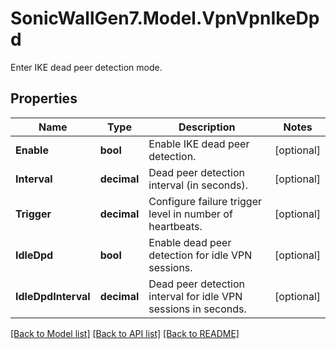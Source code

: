 # SonicWallGen7.Model.VpnVpnIkeDpd
Enter IKE dead peer detection mode.

## Properties

Name | Type | Description | Notes
------------ | ------------- | ------------- | -------------
**Enable** | **bool** | Enable IKE dead peer detection. | [optional] 
**Interval** | **decimal** | Dead peer detection interval (in seconds). | [optional] 
**Trigger** | **decimal** | Configure failure trigger level in number of heartbeats. | [optional] 
**IdleDpd** | **bool** | Enable dead peer detection for idle VPN sessions. | [optional] 
**IdleDpdInterval** | **decimal** | Dead peer detection interval for idle VPN sessions in seconds. | [optional] 

[[Back to Model list]](../README.md#documentation-for-models) [[Back to API list]](../README.md#documentation-for-api-endpoints) [[Back to README]](../README.md)

